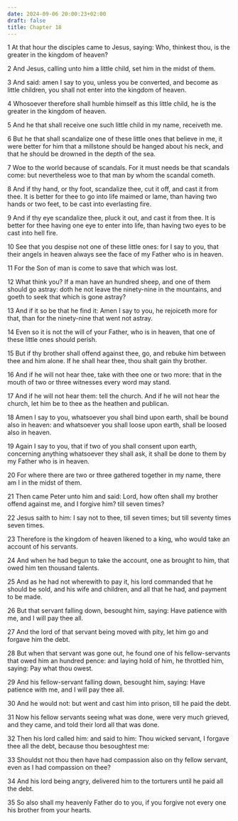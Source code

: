 ```yaml
---
date: 2024-09-06 20:00:23+02:00
draft: false
title: Chapter 18
---
```




1 At that hour the disciples came to Jesus, saying: Who, thinkest thou, is the greater in the kingdom of heaven?

2 And Jesus, calling unto him a little child, set him in the midst of them.

3 And said: amen I say to you, unless you be converted, and become as little children, you shall not enter into the kingdom of heaven.

4 Whosoever therefore shall humble himself as this little child, he is the greater in the kingdom of heaven.

5 And he that shall receive one such little child in my name, receiveth me.

6 But he that shall scandalize one of these little ones that believe in me, it were better for him that a millstone should be hanged about his neck, and that he should be drowned in the depth of the sea.

7 Woe to the world because of scandals. For it must needs be that scandals come: but nevertheless woe to that man by whom the scandal cometh.

8 And if thy hand, or thy foot, scandalize thee, cut it off, and cast it from thee. It is better for thee to go into life maimed or lame, than having two hands or two feet, to be cast into everlasting fire.

9 And if thy eye scandalize thee, pluck it out, and cast it from thee. It is better for thee having one eye to enter into life, than having two eyes to be cast into hell fire.

10 See that you despise not one of these little ones: for I say to you, that their angels in heaven always see the face of my Father who is in heaven.

11 For the Son of man is come to save that which was lost.

12 What think you? If a man have an hundred sheep, and one of them should go astray: doth he not leave the ninety-nine in the mountains, and goeth to seek that which is gone astray?

13 And if it so be that he find it: Amen I say to you, he rejoiceth more for that, than for the ninety-nine that went not astray.

14 Even so it is not the will of your Father, who is in heaven, that one of these little ones should perish.

15 But if thy brother shall offend against thee, go, and rebuke him between thee and him alone. If he shall hear thee, thou shalt gain thy brother.

16 And if he will not hear thee, take with thee one or two more: that in the mouth of two or three witnesses every word may stand.

17 And if he will not hear them: tell the church. And if he will not hear the church, let him be to thee as the heathen and publican.

18 Amen I say to you, whatsoever you shall bind upon earth, shall be bound also in heaven: and whatsoever you shall loose upon earth, shall be loosed also in heaven.

19 Again I say to you, that if two of you shall consent upon earth, concerning anything whatsoever they shall ask, it shall be done to them by my Father who is in heaven.

20 For where there are two or three gathered together in my name, there am I in the midst of them.

21 Then came Peter unto him and said: Lord, how often shall my brother offend against me, and I forgive him? till seven times?

22 Jesus saith to him: I say not to thee, till seven times; but till seventy times seven times.

23 Therefore is the kingdom of heaven likened to a king, who would take an account of his servants.

24 And when he had begun to take the account, one as brought to him, that owed him ten thousand talents.

25 And as he had not wherewith to pay it, his lord commanded that he should be sold, and his wife and children, and all that he had, and payment to be made.

26 But that servant falling down, besought him, saying: Have patience with me, and I will pay thee all.

27 And the lord of that servant being moved with pity, let him go and forgave him the debt.

28 But when that servant was gone out, he found one of his fellow-servants that owed him an hundred pence: and laying hold of him, he throttled him, saying: Pay what thou owest.

29 And his fellow-servant falling down, besought him, saying: Have patience with me, and I will pay thee all.

30 And he would not: but went and cast him into prison, till he paid the debt.

31 Now his fellow servants seeing what was done, were very much grieved, and they came, and told their lord all that was done.

32 Then his lord called him: and said to him: Thou wicked servant, I forgave thee all the debt, because thou besoughtest me:

33 Shouldst not thou then have had compassion also on thy fellow servant, even as I had compassion on thee?

34 And his lord being angry, delivered him to the torturers until he paid all the debt.

35 So also shall my heavenly Father do to you, if you forgive not every one his brother from your hearts.


